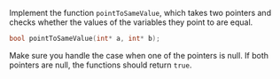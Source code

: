 Implement the function `pointToSameValue`, which takes two pointers and
checks whether the values of the variables they point to are equal.

```c++
bool pointToSameValue(int* a, int* b);
```

Make sure you handle the case when one of the pointers is null.
If both pointers are null, the functions should return `true`.
